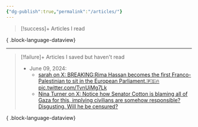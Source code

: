 ```yaml
---
{"dg-publish":true,"permalink":"/articles/"}
---
```



> [!success]+ Articles I read
>  
{ .block-language-dataview}

 ---
 
> [!failure]+ Articles I saved but haven't read
>  - June 09, 2024: 
>     - [sarah on X: BREAKING:Rima Hassan becomes the first Franco-Palestinian to sit in the European Parliament.🇵🇸🔥 pic.twitter.com/TvnUiMg7Lk](https://x.com/sahouraxo/status/1799881835717218643)
>     - [Nina Turner on X: Notice how Senator Cotton is blaming all of Gaza for this, implying civilians are somehow responsible?Disgusting. Will he be censured? ](https://x.com/ninaturner/status/1799878232906367121?s=12)
> 
> 
{ .block-language-dataview}